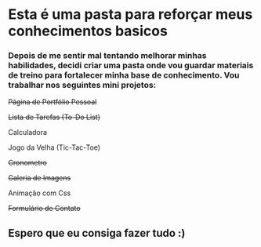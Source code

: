 # Esta é uma pasta para reforçar meus conhecimentos basicos
 ### Depois de me sentir mal tentando melhorar minhas habilidades, decidi criar uma pasta onde vou guardar materiais de treino para fortalecer minha base de conhecimento. Vou trabalhar nos seguintes mini projetos:

~~Página de Portfólio Pessoal~~

~~Lista de Tarefas (To-Do List)~~

Calculadora

Jogo da Velha (Tic-Tac-Toe)

~~Cronometro~~

~~Galeria de Imagens~~

Animação com Css

~~Formulário de Contato~~

## Espero que eu consiga fazer tudo :)
